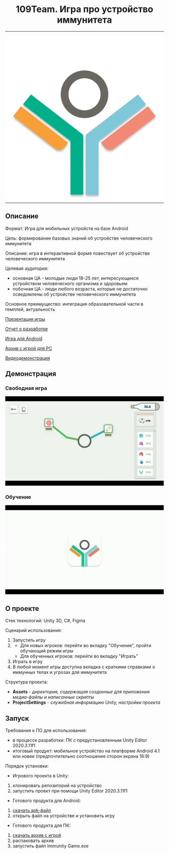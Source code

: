 <h1 align="center">109Team. Игра про устройство иммунитета</h1>

---

<p align="center">
    <img src="./readme_assets/logo.png" alt="logo" align="center">
</p>

---

## Описание

Формат: Игра для мобильных устройств на базе Android

Цель: формирование базовых знаний об устройстве человеческого иммунитета

Описание: игра в интерактивной форме повествует об устройстве человеческого иммунитета

Целевая аудитория:

- основная ЦА - молодые люди 18-25 лет, интересующиеся устройством человеческого организма и здоровьем
- побочная ЦА - люди любого возраста, которые не достаточно осведомлены об устройстве человеческого иммунитета

Основное преимущество: интеграция образовательной части в гемплей, актуальность

[Презентация игры](https://docs.google.com/presentation/d/19NMmtcf8O1uNR0XFQB2WeooieRAW9k6C/edit?usp=sharing&ouid=109201286991509934446&rtpof=true&sd=true)

[Отчет о разработке](https://docs.google.com/document/d/1IkdkOZ7fGgW8nL4UooLqlGcVABWKQou-/edit?usp=sharing&ouid=109201286991509934446&rtpof=true&sd=true)

[Игра для Android](https://drive.google.com/u/0/uc?id=1K4SieFjuEQEAJl7HAN7fKj_yaYjGT1Gk&export=download)

[Архив с игрой для PC](https://drive.google.com/u/0/uc?id=1EZGSFDKYIUV1Pz85cEeAGEMc-7cJX-Vb&export=download)

[Видеодемонстрация](https://drive.google.com/file/d/1z3g9JSq44uYzX_gRMfK4JFOM4wqGvPWy/view?usp=sharing)

## Демонстрация

### Свободная игра

<img src="./readme_assets/game.gif" alt="game">

### Обучение

<img src="./readme_assets/learning.gif" alt="learning">

## О проекте

Стек технологий: Unity 3D, C#, Figma

Сценарий использования:

1. Запустить игру
2.
    - Для новых игроков: перейти во вкладку "Обучение", пройти обучающий режим игры
    - Для обученных игроков: перейти во вкладку "Играть"
4. Играть в игру
5. В любой момент игры доступна вкладка с краткими справками о иммунных телах и угрозах для иммунитета

Структура проекта:

- __Assets__ _- директория, содержащая созданные для приложения медиа-файлы и написанные скрипты_
- __ProjectSettings__ _- служебная информацию Unity, настройки проекта_

## Запуск

Требования к ПО для использования:

- в процессе разработки: ПК с предустановленным Unity Editor 2020.3.11f1
- итоговый продукт: мобильное устройство на платформе Android 4.1 или новее (предпочтительно соотношение сторон экрана
  16:9)

Порядок установки:

- Игрового проекта в Unity:

1. клонировать репозиторий на устройство
2. запустить проект при помощи Unity Editor 2020.3.11f1

- Готового продукта для Android:

1. [скачать apk-файл](https://drive.google.com/u/0/uc?id=1K4SieFjuEQEAJl7HAN7fKj_yaYjGT1Gk&export=download)
2. открыть файл на устройстве и установить игру

- Готового продукта для ПК:

1. [скачать архив с игрой](https://drive.google.com/u/0/uc?id=1EZGSFDKYIUV1Pz85cEeAGEMc-7cJX-Vb&export=download)
2. распаковать архив
3. запустить файл Immunity Game.exe